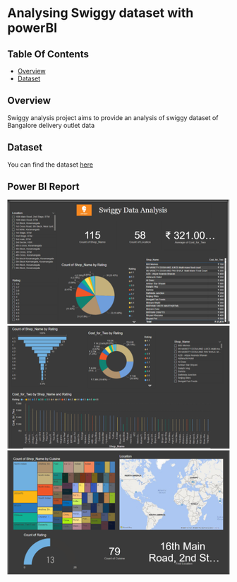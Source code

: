 # Analysing Swiggy dataset with powerBI

## Table Of Contents

* [Overview](#Overview)
* [Dataset](#Dataset)

## Overview
Swiggy analysis project aims to provide an analysis of swiggy dataset of Bangalore delivery outlet data

## Dataset
You can find the dataset [here](https://www.kaggle.com/sabinhashmi/swiggy-bangalore-delivery-outlet-data)

## Power BI Report
![](images/swiggy1.png)
![](images/swiggy2.png)
![](images/swiggy3.png)


